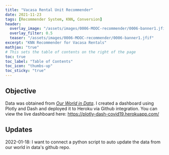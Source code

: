 ```yaml
---
title: "Vacasa Rental Unit Recommender"
date: 2021-11-23
tags: [Recommender System, KNN, Conversion]
header:
  overlay_image: "/assets/images/0006-MOOC-recommender/0006-banner1.jfif"
  overlay_filter: 0.5
  teaser: "/assets/images/0006-MOOC-recommender/0006-banner1.jfif"
excerpt: "KNN Recommender for Vacasa Rentals"
mathjax: "true"
# This sets the table of contents on the right of the page
toc: true
toc_label: "Table of Contents"
toc_icon: "thumbs-up"
toc_sticky: "true"
---
```


## Objective
Data was obtained from [*Our World in Data*](https://github.com/owid/covid-19-data/tree/master/public/data). I created
a dashboard using Plotly and Dash and deployed it to Heroku via Github integration. You can view the live dashboard 
here: https://plotly-dash-covid19.herokuapp.com/

## Updates
2022-01-18: I want to connect a python script to auto update the data from our world in data's github repo.
